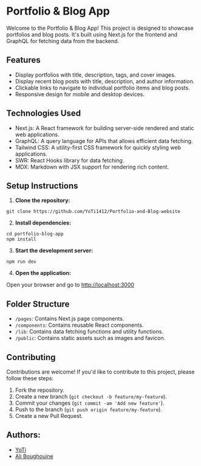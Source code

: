 # Portfolio & Blog App

Welcome to the Portfolio & Blog App! This project is designed to showcase portfolios and blog posts. It's built using Next.js for the frontend and GraphQL for fetching data from the backend.

## Features

- Display portfolios with title, description, tags, and cover images.
- Display recent blog posts with title, description, and author information.
- Clickable links to navigate to individual portfolio items and blog posts.
- Responsive design for mobile and desktop devices.

## Technologies Used

- Next.js: A React framework for building server-side rendered and static web applications.
- GraphQL: A query language for APIs that allows efficient data fetching.
- Tailwind CSS: A utility-first CSS framework for quickly styling web applications.
- SWR: React Hooks library for data fetching.
- MDX: Markdown with JSX support for rendering rich content.

## Setup Instructions

1. **Clone the repository:**

```
git clone https://github.com/YoTi1412/Portfolio-and-Blog-website
```

2. **Install dependencies:**

```
cd portfolio-blog-app
npm install
```

3. **Start the development server:**

```
npm run dev
```

4. **Open the application:**

Open your browser and go to [http://localhost:3000](http://localhost:3000)

## Folder Structure

- `/pages`: Contains Next.js page components.
- `/components`: Contains reusable React components.
- `/lib`: Contains data fetching functions and utility functions.
- `/public`: Contains static assets such as images and favicon.

## Contributing

Contributions are welcome! If you'd like to contribute to this project, please follow these steps:

1. Fork the repository.
2. Create a new branch (`git checkout -b feature/my-feature`).
3. Commit your changes (`git commit -am 'Add new feature'`).
4. Push to the branch (`git push origin feature/my-feature`).
5. Create a new Pull Request.

## Authors:
-   [YoTi](https://github.com/YoTi1412)
-	[Ali Boughouine](https://github.com/Alistair000x)

